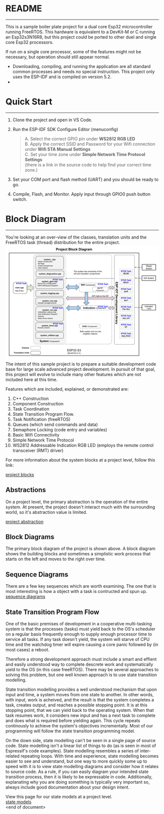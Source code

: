 # README
---
This is a sample boiler plate project for a dual core Esp32 microcontroller running FreeRTOS.  This hardware is equivalent to a DevKit-M or C running an Esp32s3N16R8, but this project could be ported to other duel and single core Esp32 processors.

If run on a single core processor, some of the features might not be necessary, but operation should still appear normal.

* Downloading, compiling, and running the application are all standard common processes and needs no special instruction.  This project only uses the ESP-IDF and is compiled on version 5.2.
* 
# Quick Start
---
1) Clone the project and open in VS Code.  
2) Run the ESP-IDF SDK Configure Editor (menuconfig)  

    >A. Select the correct GPIO pin under **WS2812 RGB LED**  
    >B. Apply the correct SSID and Password for your Wifi connection under **Wifi STA Manual Settings**  
    >C. Set your time zone under **Simple Network Time Protocol Settings**  
        (there is a link in the source code to help find your correct time zone.)  

3) Set your COM port and flash method (UART) and you should be ready to go.  
4) Compile, Flash, and Monitor.  Apply input through GPIO0 push button switch.  

# Block Diagram
---
You're looking at an over-view of the classes, translation units and the FreeRTOS task (thread) distribution for the entire project.  
![system_block](./docs/images/project-block.svg)  
The intent of this sample project is to prepare a suitable development code base for large scale advanced project development.  In pursuit of that goal, this project will evolve to include many other features which are not included here at this time.

Features which are included, explained, or demonstrated are:
1. C++ Construction
2. Component Construction
3. Task Coordination
4. State Transition Program Flow.
5. Task Notification (freeRTOS)
6. Queues (which send commands and data)
7. Semaphore Locking (code entry and variables)
8. Basic Wifi Connectivity
9. Simple Network Time Protocol
10. WS2812 Addressable Indication RGB LED (employs the remote control transceiver (RMT) driver)

For more information about the system blocks at a project level, follow this link:

[project blocks](./docs/project_blocks.md)


## Abstractions  
On a project level, the primary abstraction is the operation of the entire system.  At present, the project doesn't interact much with the surrounding world, so it's abstraction value is limited.

[project abstraction](./docs/project_abstractions.md)


## Block Diagrams  
The primary block diagram of the project is shown above.  A block diagram shows the building blocks and sometimes a simplistic work process that starts on the left and moves to the right over time.

## Sequence Diagrams  
There are a few key sequences which are worth examining.  The one that is most interesting is how a object with a task is contructed and spun up.
[sequence diagrams](./docs/project_sequences.md)


## State Transition Program Flow
One of the basic premises of development in a cooperative multi-tasking system is that the processes (tasks) must yield back to the OS's scheduler on a regular basis frequently enough to supply enough processor time to service all tasks.   If any task doesn't yield, the system will starve of CPU time and the watchdog timer will expire causing a core panic followed by (in most cases) a reboot.

Therefore a strong development approach must include a smart and effient and easily understood way to complete descrete work and systematically yield to the OS (in this case freeRTOS).  There may be several approaches to solving this problem, but one well known approach is to use state transition modelling.

State transition modelling provides a well understood mechanism that upon input and time, a system moves from one state to another. In other words, with input, work is acheived, and the result is that the system completes a task, creates output, and reaches a possible stopping point.   It is at this stopping point, that we can yield back to the operating system.  When that task resumes work, it considers new input and has a next task to complete and does what is required before yielding again.  This cycle repeats continously to achieve the system's objectives incrementally.  Most of our programming will follow the state transition programming model.

On the down side, state modelling can't be seen in a single page of source code.  State modelling isn't a linear list of things to do (as is seen in most of Espressif's code examples).  State modelling resembles a series of inter-related repeating loops.  With time and experience, state modelling becomes easier to see and understand, but one way to more quickly some up to speed with it is to view state modelling diagrams and consider how it relates to source code.  As a rule, if you can easily diagram your intended state transition process, then it is likely to be expressable in code.   Additionally, explanating why you are doing something is typically very important so, always include good documentation about your design intent.

View this page for our state models at a project level.  
[state models](./docs/project_state_models.md)  
\<end of document>